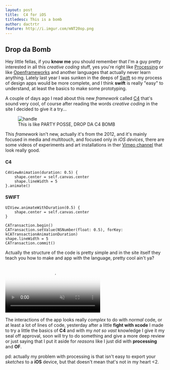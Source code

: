 ```yaml
---
layout: post
title:  C4 for iOS
titledesc: This is a bomb
author: dactrtr
feature: http://i.imgur.com/mNT20op.png
---
```


## Drop da Bomb

Hey little fellas, if you **know me** you should remember that I'm a guy pretty interested in all this *creative coding* stuff, yes you're right like [Processing](http://processing.org) or like [Openframeworks](https://openframeworks.cc/) and another languages that actually never learn anything. Lately last year I was sunken in the deeps of [Swift](https://developer.apple.com/library/ios/documentation/Swift/Conceptual/Swift_Programming_Language/) so my process of design apps would be more complete, and I think **swift** is really "easy" to understand, at least the basics to make some prototyping.

A couple of days ago I read about this new *framework* called [C4](http://www.c4ios.com/) that's sound very cool, of course after reading the words *creative coding* in the site I decided to give it a try...

<figure class="figimg">
   <img src="http://i.giphy.com/zPpL5ZvDydSkU.gif" alt="handle">
<figcaption>
This is like PARTY POSSE, DROP DA C4 BOMB
</figcaption>
</figure>

This *framework* isn't new, actually it's from the 2012, and it's mainly focused in media and multitouch, and focused only in *iOS devices*, there are some videos of experiments and art installations in ther [Vimeo channel](https://vimeo.com/c4ios) that look really good. 

#### C4
    C4ViewAnimation(duration: 0.5) {
        shape.center = self.canvas.center
        shape.lineWidth = 5
    }.animate()

#### SWIFT
    UIView.animateWithDuration(0.5) {
        shape.center = self.canvas.center
    }

    CATransaction.begin()
    CATransaction.setValue(NSNumber(float: 0.5), forKey: kCATransactionAnimationDuration)
    shape.lineWidth = 5
    CATransaction.commit()
    
Actually the structure of the code is pretty simple and in the site itself they teach you how to make and app with the language, pretty cool ain't ya?

<video id="cosmos" title="Cosmos" autoplay="" muted="" loop="" poster="../images/cosmosBanner.png" class="banner">
            <source src="http://www.c4ios.com/videos/cosmos.mp4">
            <source src="http://www.c4ios.com/videos/cosmos.mp4" type="video/webm">
</video>

The interactions of the app looks really *complex* to do with *normal* code, or at least a lot of lines of code, yesterday after a little **fight with xcode** I made to try a little the basics of **C4** and with my *not so vast* knowledge I give it my seal off approval, soon will try to do something and give a more deep review or just saying that I put it aside for *reasons* like I just did with **processing** and **OF**.

pd: actually my problem with processing is that isn't easy to export your *sketches* to a **iOS** device, but that doesn't mean that's not in my heart <2.